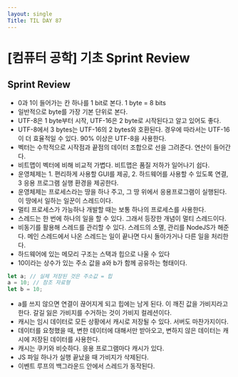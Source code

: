 ```yaml
---
layout: single
Title: TIL DAY 87
---
```


# [컴퓨터 공학] 기초 Sprint Review

## Sprint Review

- 0과 1이 들어가는 칸 하나를 1 bit로 본다. 1 byte = 8 bits
- 일반적으로 byte를 가장 기본 단위로 본다.
- UTF-8은 1 byte부터 시작, UTF-16은 2 byte로 시작된다고 알고 있어도 좋다.
- UTF-8에서 3 bytes는 UTF-16의 2 bytes와 호환된다. 경우에 따라서는 UTF-16이 더 효율적일 수 있다. 90% 이상은 UTF-8을 사용한다.
- 벡터는 수학적으로 시작점과 끝점의 데이터 조합으로 선을 그려준다. 연산이 들어간다.
- 비트맵이 벡터에 비해 비교적 가볍다. 비트맵은 품질 저하가 일어나기 쉽다.
- 운영체제는 1. 편리하게 사용할 GUI를 제공, 2. 하드웨어를 사용할 수 있도록 연결, 3 응용 프로그램 실행 환경을 제공한다.
- 운영체제는 프로세스라는 땅을 하나 주고, 그 땅 위에서 응용프로그램이 실행된다. 이 땅에서 일하는 일꾼이 스레드이다.
- 멀티 프로세스가 가능하나 개발할 때는 보통 하나의 프로세스를 사용한다.
- 스레드는 한 번에 하나의 일을 할 수 있다. 그래서 등장한 개념이 멀티 스레드이다.
- 비동기를 활용해 스레드를 관리할 수 있다. 스레드의 소멸, 관리를 NodeJS가 해준다. 메인 스레드에서 나온 스레드는 일이 끝나면 다시 돌아가거나 다른 일을 처리한다.
- 하드웨어에 있는 메모리 구조는 스택과 힙으로 나울 수 있다
- 10이라는 상수가 있는 주소 값을 a와 b가 함께 공유하는 형태이다.

```jsx
let a; // 실제 저장된 것은 주소값 = 힙
a = 10; // 참조 자료형
let b = 10;
```

- a를 쓰지 않으면 연결이 끊어지게 되고 힙에는 남게 된다. 이 깨진 값을 가비지라고 한다. 갈길 잃은 가비지를 수거하는 것이 가비지 컬레션이다.
- 캐시는 임시 데이터로 모든 상황에서 캐시로 저장될 수 있다. 서버도 마찬가지이다.
- 데이터를 요청했을 때, 변한 데이터에 대해서만 받아오고, 변하지 않은 데이터는 캐시에 저장된 데이터를 사용한다.
- 캐시는 쿠키와 비슷하다. 응용 프로그램마다 캐시가 있다.
- JS 파일 하나가 실행 끝났을 때 가비지가 삭제된다.
- 이벤트 루프의 백그라운드 안에서 스레드가 동작된다.
